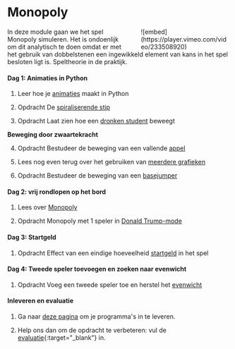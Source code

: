 # Monopoly

<div style="width: 40%; float:right; margin-left: 2em;">
![embed](https://player.vimeo.com/video/233508920)
</div>

In deze module gaan we het spel Monopoly simuleren. Het is ondoenlijk om dit analytisch te doen omdat er met het gebruik van dobbelstenen een ingewikkeld element van kans in het spel besloten ligt is. Speltheorie in de praktijk.

#### Dag 1: Animaties in Python

1. Leer hoe je [animaties](/technieken/animaties) maakt in Python

2. <span class="badge badge-primary">Opdracht</span> De [spiraliserende stip](/beweging/stip)

3. <span class="badge badge-primary">Opdracht</span> Laat zien hoe een [dronken student](/beweging/student) beweegt

**Beweging door zwaartekracht**

4. <span class="badge badge-primary">Opdracht</span> Bestudeer de beweging van een vallende [appel](/beweging/appel)

5. Lees nog even terug over het gebruiken van [meerdere grafieken](/technieken/plot)

6. <span class="badge badge-primary">Opdracht</span> Bestudeer de beweging van een [basejumper](/beweging/basejump)


#### Dag 2: vrij rondlopen op het bord

1. Lees over [Monopoly](/monopoly/inleiding)

1. <span class="badge badge-primary">Opdracht</span> Monopoly met 1 speler in [Donald Trump-mode](/monopoly/vrij-rondlopen)

#### Dag 3: Startgeld

1. <span class="badge badge-primary">Opdracht</span> Effect van een eindige hoeveelheid [startgeld](/monopoly/startgeld) in het spel

#### Dag 4: Tweede speler toevoegen en zoeken naar evenwicht

1. <span class="badge badge-primary">Opdracht</span> Voeg een tweede speler toe en herstel het [evenwicht](/monopoly/twee-spelers)

#### Inleveren en evaluatie

1. Ga naar [deze pagina](/monopoly/inleveren) om je programma's in te leveren.

2. Help ons dan om de opdracht te verbeteren: vul de [evaluatie](https://goo.gl/forms/bMEPwmQeLxMZ13qE2){:target="_blank"} in.
